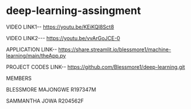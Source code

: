 # deep-learning-assingment
VIDEO LINK1-- https://youtu.be/KEiKQl8Sct8

VIDEO LINK2--- https://youtu.be/vvArGoJCE-0

APPLICATION LINK-- https://share.streamlit.io/blessmore1/machine-learning/main/theApp.py

PROJECT CODES LINK-- https://github.com/Blessmore1/deep-learning.git

MEMBERS

BLESSMORE MAJONGWE    R197347M

SAMMANTHA JOWA        R204562F
